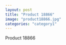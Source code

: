 ```yaml
---
layout: post
title: "Product 18866"
image: "product18866.jpg"
categories: "category1"
---
```

Product 18866
